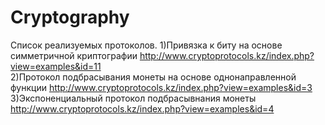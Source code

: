 # Cryptography
Список реализуемых протоколов.
1)Привязка к биту на основе симметричной криптографии http://www.cryptoprotocols.kz/index.php?view=examples&id=11  
2)Протокол подбрасывания монеты на основе однонаправленной функции  http://www.cryptoprotocols.kz/index.php?view=examples&id=3  
3)Экспоненциальный протокол подбрасывнания монеты  http://www.cryptoprotocols.kz/index.php?view=examples&id=4 